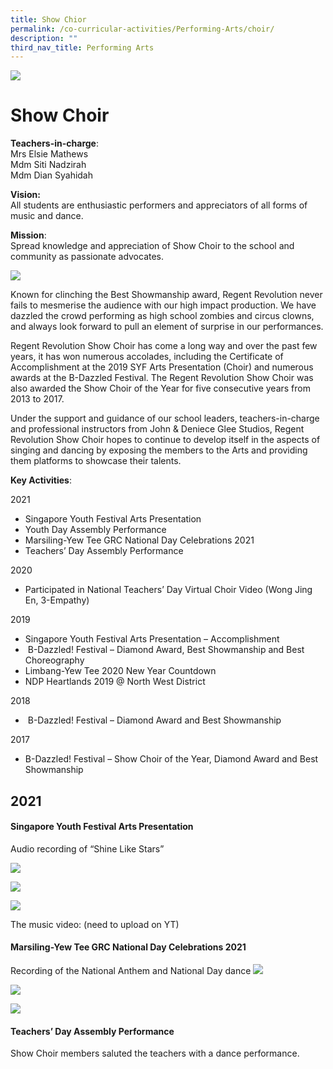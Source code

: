 ```yaml
---
title: Show Chior
permalink: /co-curricular-activities/Performing-Arts/choir/
description: ""
third_nav_title: Performing Arts
---
```

![](/images/show-choir.jpg)

Show Choir
==========

**Teachers-in-charge**:  
Mrs Elsie Mathews  
Mdm Siti Nadzirah  
Mdm Dian Syahidah

**Vision:**  
All students are enthusiastic performers and appreciators of all forms of music and dance.

**Mission**:  
Spread knowledge and appreciation of Show Choir to the school and community as passionate advocates.

![](/images/Show-Choir-Formal-1024x683.jpg)

Known for clinching the Best Showmanship award, Regent Revolution never fails to mesmerise the audience with our high impact production. We have dazzled the crowd performing as high school zombies and circus clowns, and always look forward to pull an element of surprise in our performances.

Regent Revolution Show Choir has come a long way and over the past few years, it has won numerous accolades, including the Certificate of Accomplishment at the 2019 SYF Arts Presentation (Choir) and numerous awards at the B-Dazzled Festival. The Regent Revolution Show Choir was also awarded the Show Choir of the Year for five consecutive years from 2013 to 2017.

Under the support and guidance of our school leaders, teachers-in-charge and professional instructors from John & Deniece Glee Studios, Regent Revolution Show Choir hopes to continue to develop itself in the aspects of singing and dancing by exposing the members to the Arts and providing them platforms to showcase their talents.

**Key Activities**:

2021

*   Singapore Youth Festival Arts Presentation
*   Youth Day Assembly Performance
*   Marsiling-Yew Tee GRC National Day Celebrations 2021
*   Teachers’ Day Assembly Performance

2020

*   Participated in National Teachers’ Day Virtual Choir Video (Wong Jing En, 3-Empathy)

2019

*   Singapore Youth Festival Arts Presentation – Accomplishment
*    B-Dazzled! Festival – Diamond Award, Best Showmanship and Best Choreography
*   Limbang-Yew Tee 2020 New Year Countdown
*   NDP Heartlands 2019 @ North West District

2018

*    B-Dazzled! Festival – Diamond Award and Best Showmanship

2017

*   B-Dazzled! Festival – Show Choir of the Year, Diamond Award and Best Showmanship

## 2021
#### **Singapore Youth Festival Arts Presentation**

Audio recording of “Shine Like Stars”

![](/images/02_SYF-audio-recording-1024x768.jpg)

![](/images/03_SYF-audio-recording-1024x768.jpg)

![](/images/04_SYF-audio-recording-768x1024.jpg)

The music video: 
(need to upload on YT)

#### **Marsiling-Yew Tee GRC National Day Celebrations 2021**

Recording of the National Anthem and National Day dance
![](/images/06_National-Day-recording-768x1024.jpg)

![](/images/07_National-Dayrecording-1024x768.jpg)

![](/images/08_National-Day-poster.jpg)

#### **Teachers’ Day Assembly Performance**

Show Choir members saluted the teachers with a dance performance.